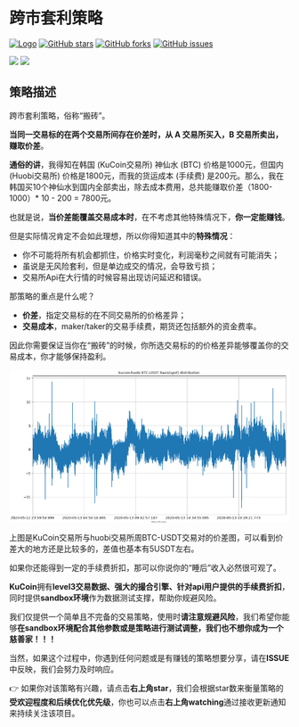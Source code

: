 # 跨市套利策略

[![Logo](https://img.shields.io/badge/KuCoin-KuMex-yellowgreen?style=flat-square)](https://github.com/Kucoin-academy/Guide)
[![GitHub stars](https://img.shields.io/github/stars/Kucoin-academy/inter-exchange-spread.svg?label=Stars&style=flat-square)](https://github.com/Kucoin-academy/inter-exchange-spread)
[![GitHub forks](https://img.shields.io/github/forks/Kucoin-academy/inter-exchange-spread.svg?label=Fork&style=flat-square)](https://github.com/Kucoin-academy/inter-exchange-spread)
[![GitHub issues](https://img.shields.io/github/issues/Kucoin-academy/inter-exchange-spread.svg?label=Issue&style=flat-square)](https://github.com/Kucoin-academy/inter-exchange-spread/issues)

[![](https://img.shields.io/badge/lang-English-informational.svg?longCache=true&style=flat-square)](README_EN.md)
[![](https://img.shields.io/badge/lang-Chinese-red.svg?longCache=true&style=flat-square)](README_CN.md)

## 策略描述

跨市套利策略，俗称“搬砖”。

**当同一交易标的在两个交易所间存在价差时，从 A 交易所买入，B 交易所卖出，赚取价差**。

**通俗的讲**，我得知在韩国 (KuCoin交易所) 神仙水 (BTC) 价格是1000元，但国内 (Huobi交易所) 价格是1800元，而我的货运成本 (手续费) 是200元。那么，我在韩国买10个神仙水到国内全部卖出，除去成本费用，总共能赚取价差（1800-1000）* 10 - 200 = 7800元。

也就是说，**当价差能覆盖交易成本时**，在不考虑其他特殊情况下，**你一定能赚钱**。

但是实际情况肯定不会如此理想，所以你得知道其中的**特殊情况**：

* 你不可能将所有机会都抓住，价格实时变化，利润毫秒之间就有可能消失；
* 虽说是无风险套利，但是单边成交的情况，会导致亏损；
* 交易所Api在大行情的时候容易出现访问延迟和错误。

那策略的重点是什么呢？

* **价差**，指定交易标的在不同交易所的价格差异；
* **交易成本**，maker/taker的交易手续费，期货还包括额外的资金费率。

因此你需要保证当你在“搬砖”的时候，你所选交易标的的价格差异能够覆盖你的交易成本，你才能够保持盈利。

<img src="./img/spread_huobi.jpg" style="zoom:60%;" />

上图是KuCoin交易所与huobi交易所周BTC-USDT交易对的价差图，可以看到价差大的地方还是比较多的，差值也基本有5USDT左右。

如果你还能得到一定的手续费折扣，那可以你说你的“睡后”收入必然很可观了。

**KuCoin**拥有**level3交易数据、强大的撮合引擎、针对api用户提供的手续费折扣**，同时提供**sandbox环境**作为数据测试支撑，帮助你规避风险。

我们仅提供一个简单且不完备的交易策略，使用时**请注意规避风险**，我们希望你能够**在sandbox环境配合其他参数或是策略进行测试调整，我们也不想你成为一个慈善家！！！**

当然，如果这个过程中，你遇到任何问题或是有赚钱的策略想要分享，请在**ISSUE**中反映，我们会努力及时响应。

:point_right: 如果你对该策略有兴趣，请点击**右上角star**，我们会根据star数来衡量策略的**受欢迎程度和后续优化优先级**，你也可以点击**右上角watching**通过接收更新通知来持续关注该项目。


